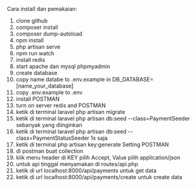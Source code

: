 Cara install dan pemakaian:
1. clone github
2. composer install
3. composer dump-autoload
4. npm install
5. php artisan serve
6. npm run watch
7. install redis
8. start apache dan mysql phpmyadmin
9. create database
10. copy name databe to .env.example in DB_DATABASE=[name_your_database]
11. copy .env.example to .env
12. install POSTMAN
13. turn on server redis and POSTMAN
14. ketik di terminal laravel php artisan migrate
15. ketik di terminal laravel php artisan db:seed --class=PaymentSeeder sebanyak yang diinginkan
16. ketik di terminal laravel php artisan db:seed --class=PaymentStatusSeeder 1x saja
17. ketik di terminal php artisan key:generate
Setting POSTMAN
1. di postman buat collection
2. klik menu header di KEY pilih Accept, Value pilih application/json
3. untuk api tinggal menyamakan di routes/api.php
4. ketik di url localhost:8000/api/payments untuk get data
5. ketik di url localhost:8000/api/payments/create untuk create data
